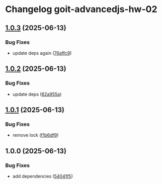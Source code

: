 # Changelog goit-advancedjs-hw-02

## [1.0.3](https://gitlab.com/goit-uni/js-adv/goit-advancedjs-hw-02/compare/1.0.2...1.0.3) (2025-06-13)

### Bug Fixes

* update deps again ([76affc9](https://gitlab.com/goit-uni/js-adv/goit-advancedjs-hw-02/commit/76affc97a182ffd22c7c97a03491ab63389d74da))

## [1.0.2](https://gitlab.com/goit-uni/js-adv/goit-advancedjs-hw-02/compare/1.0.1...1.0.2) (2025-06-13)

### Bug Fixes

* update deps ([62a955a](https://gitlab.com/goit-uni/js-adv/goit-advancedjs-hw-02/commit/62a955a7b2998befce956cac3692e1d7e6f5a2f8))

## [1.0.1](https://gitlab.com/goit-uni/js-adv/goit-advancedjs-hw-02/compare/1.0.0...1.0.1) (2025-06-13)

### Bug Fixes

* remove lock ([f1b6df9](https://gitlab.com/goit-uni/js-adv/goit-advancedjs-hw-02/commit/f1b6df9b3c002d156ba0240475d2bf2b6a413b36))

## 1.0.0 (2025-06-13)

### Bug Fixes

* add dependencies ([54041f5](https://gitlab.com/goit-uni/js-adv/goit-advancedjs-hw-02/commit/54041f5c8c686f30f9298bf31eb215b372f8c72b))

